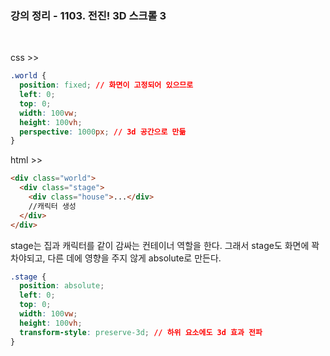 ### 강의 정리 - 1103. 전진! 3D 스크롤 3

<br />

css >>

```css
.world {
  position: fixed; // 화면이 고정되어 있으므로
  left: 0;
  top: 0;
  width: 100vw;
  height: 100vh;
  perspective: 1000px; // 3d 공간으로 만듦
}
```

html >>

```html
<div class="world">
  <div class="stage">
    <div class="house">...</div>
    //캐릭터 생성
  </div>
</div>
```

stage는 집과 캐릭터를 같이 감싸는 컨테이너 역할을 한다. 그래서 stage도 화면에 꽉 차야되고, 다른 데에 영향을 주지 않게 absolute로 만든다.

```css
.stage {
  position: absolute;
  left: 0;
  top: 0;
  width: 100vw;
  height: 100vh;
  transform-style: preserve-3d; // 하위 요소에도 3d 효과 전파
}
```
